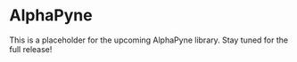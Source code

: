 # AlphaPyne
This is a placeholder for the upcoming AlphaPyne library. Stay tuned for the full release!